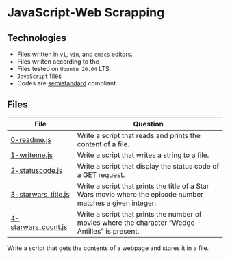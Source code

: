 # JavaScript-Web Scrapping

## Technologies

- Files written in ```vi```, ```vim```, and ```emacs``` editors. 
- Files wriiten according to the 
- Files tested on ```Ubuntu 20.04``` LTS.
- ```JavaScript``` files 
- Codes are [semistandard](https://standardjs.com/rules.html) compliant. 

## Files

| File   | Question |
|--------|------------|
|[0-readme.js](0-readme.js)|Write a script that reads and prints the content of a file.|
|[1-writeme.js](1-writeme.js)|Write a script that writes a string to a file.|
|[2-statuscode.js](2-statuscode.js)|Write a script that display the status code of a GET request.|
|[3-starwars_title.js](3-starwars_title.js)|Write a script that prints the title of a Star Wars movie where the episode number matches a given integer.|
|[4-starwars_count.js](4-starwars_count.js)|Write a script that prints the number of movies where the character “Wedge Antilles” is present.|
Write a script that gets the contents of a webpage and stores it in a file.
